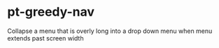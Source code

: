 # pt-greedy-nav
Collapse a menu that is overly long into a drop down menu when menu extends past screen width
